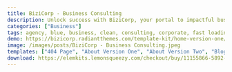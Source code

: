 ```yaml
---
title: BiziCorp - Business Consulting
description: Unlock success with BiziCorp, your portal to impactful business consulting online. The Business Consulting Elementor Template Kit seamlessly merges with Elementor for effortless customization. Elevate your digital footprint with professional pre-designed templates, curated for business consultants. Unleash your potential for free, building a compelling, dynamic platform with BiziCorp.
categories: ["Business"]
tags: agency, blue, business, clean, consulting, corporate, fast loading, finance, marketing, modern, startup
demo: https://bizicorp.radiantthemes.com/template-kit/home-version-one/
image: /images/posts/BiziCorp - Business Consulting.jpeg
templates: ["404 Page", "About Version One", "About Version Two", "Blog Details", "Blog", "Contact Version One", "Contact Version Two", "Faq", "Footer Style One", "Footer Style Two", "Global", "Header Style One", "Header Style Three", "Header Style Two", "History", "Home Version One", "Home Version Three", "Home Version Two", "Pricing", "Service Version One", "Service Version Two", "Team"]
download: https://elemkits.lemonsqueezy.com/checkout/buy/11155866-5892-437e-82d0-f623b036d8f2
---
```

